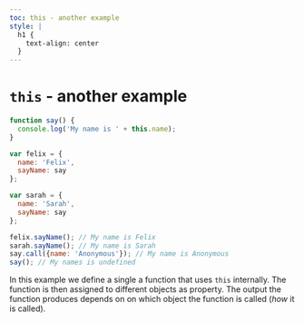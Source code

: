 ```yaml
---
toc: this - another example
style: |
  h1 {
    text-align: center
  }
---
```

# `this` - another example

```js
function say() {
  console.log('My name is ' + this.name);
}

var felix = {
  name: 'Felix',
  sayName: say
};

var sarah = {
  name: 'Sarah',
  sayName: say
};

felix.sayName(); // My name is Felix
sarah.sayName(); // My name is Sarah
say.call({name: 'Anonymous'}); // My name is Anonymous
say(); // My names is undefined
```

In this example we define a single a function that uses `this` internally. The
function is then assigned to different objects as property. The output the
function produces depends on on which object the function is called (*how* it is
called).
